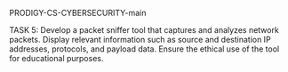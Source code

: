 PRODIGY-CS-CYBERSECURITY-main

TASK 5:
Develop a packet sniffer tool that captures and analyzes network packets. Display relevant information such as source and destination IP addresses, protocols, and payload data. Ensure the ethical use of the tool for educational purposes.
